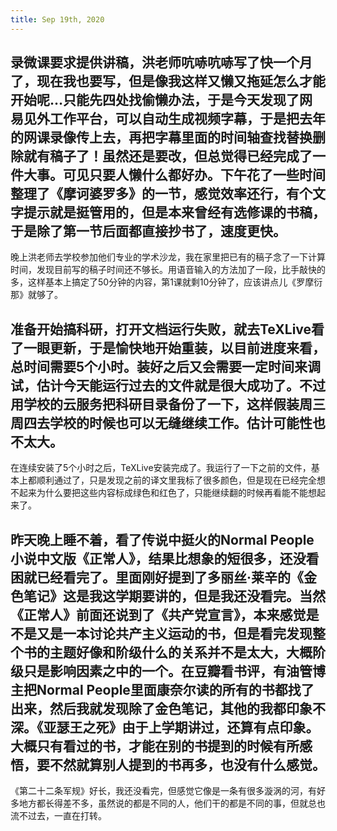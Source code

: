 ```yaml
---
title: Sep 19th, 2020
---
```


## 录微课要求提供讲稿，洪老师吭哧吭哧写了快一个月了，现在我也要写，但是像我这样又懒又拖延怎么才能开始呢…只能先四处找偷懒办法，于是今天发现了网易见外工作平台，可以自动生成视频字幕，于是把去年的网课录像传上去，再把字幕里面的时间轴查找替换删除就有稿子了！虽然还是要改，但总觉得已经完成了一件大事。可见只要人懒什么都好办。下午花了一些时间整理了《摩诃婆罗多》的一节，感觉效率还行，有个文字提示就是挺管用的，但是本来曾经有选修课的书稿，于是除了第一节后面都直接抄书了，速度更快。
晚上洪老师去学校参加他们专业的学术沙龙，我在家里把已有的稿子念了一下计算时间，发现目前写的稿子时间还不够长。用语音输入的方法加了一段，比手敲快的多，这样基本上搞定了50分钟的内容，第1课就剩10分钟了，应该讲点儿《罗摩衍那》就够了。
## 准备开始搞科研，打开文档运行失败，就去TeXLive看了一眼更新，于是愉快地开始重装，以目前进度来看，总时间需要5个小时。装好之后又会需要一定时间来调试，估计今天能运行过去的文件就是很大成功了。不过用学校的云服务把科研目录备份了一下，这样假装周三周四去学校的时候也可以无缝继续工作。估计可能性也不太大。
在连续安装了5个小时之后，TeXLive安装完成了。我运行了一下之前的文件，基本上都顺利通过了，只是发现之前的译文里我标了很多颜色，但是现在已经完全想不起来为什么要把这些内容标成绿色和红色了，只能继续翻的时候再看能不能想起来了。
## 昨天晚上睡不着，看了传说中挺火的Normal People小说中文版《正常人》，结果比想象的短很多，还没看困就已经看完了。里面刚好提到了多丽丝·莱辛的《金色笔记》这是我这学期要讲的，但是我还没看完。当然《正常人》前面还说到了《共产党宣言》，本来感觉是不是又是一本讨论共产主义运动的书，但是看完发现整个书的主题好像和阶级什么的关系并不是太大，大概阶级只是影响因素之中的一个。在豆瓣看书评，有油管博主把Normal People里面康奈尔读的所有的书都找了出来，然后我就发现除了金色笔记，其他的我都印象不深。《亚瑟王之死》由于上学期讲过，还算有点印象。大概只有看过的书，才能在别的书提到的时候有所感悟，要不然就算别人提到的书再多，也没有什么感觉。
《第二十二条军规》好长，我还没看完，但感觉它像是一条有很多漩涡的河，有好多地方都长得差不多，虽然说的都是不同的人，他们干的都是不同的事，但就总也流不过去，一直在打转。
